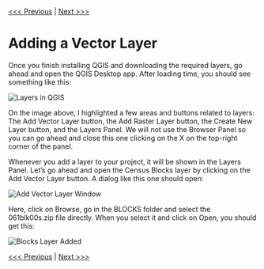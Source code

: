[<<< Previous](setup.md)  | [Next >>>](layerpro.md)  

# Adding a Vector Layer

Once you finish installing QGIS and downloading the required layers, go ahead and open the QGIS Desktop app. After loading time, you should see something like this:

![Layers in QGIS](images/layer1.png)

On the image above, I highlighted a few areas and buttons related to layers: The Add Vector Layer button, the Add Raster Layer button, the Create New Layer button, and the Layers Panel. We will not use the Browser Panel so you can go ahead and close this one clicking on the X on the top-right corner of the panel.

Whenever you add a layer to your project, it will be shown in the Layers Panel. Let’s go ahead and open the Census Blocks layer by clicking on the Add Vector Layer button. A dialog like this one should open:

![Add Vector Layer Window](images/layer2.png)

Here, click on Browse, go in the BLOCKS folder and select the 061blk00s.zip file directly. When you select it and click on Open, you should get this:

![Blocks Layer Added](images/layer3.png)

[<<< Previous](setup.md)  | [Next >>>](layerpro.md)  